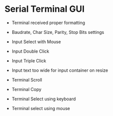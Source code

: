 # Serial Terminal GUI

- Terminal received proper formatting
- Baudrate, Char Size, Parity, Stop Bits settings
- Input Select with Mouse
- Input Double Click
- Input Triple Click

- Input text too wide for input container on resize
- Terminal Scroll
- Terminal Copy
- Terminal Select using keyboard
- Terminal select using mouse
